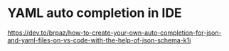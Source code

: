 # YAML auto completion in IDE

https://dev.to/brpaz/how-to-create-your-own-auto-completion-for-json-and-yaml-files-on-vs-code-with-the-help-of-json-schema-k1i

